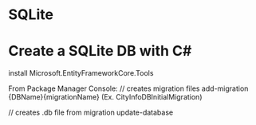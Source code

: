 # SQLite

# Create a SQLite DB with C#
install Microsoft.EntityFrameworkCore.Tools

From Package Manager Console:
// creates migration files
add-migration {DBName}{migrationName} (Ex. CityInfoDBInitialMigration)

// creates .db file from migration
update-database